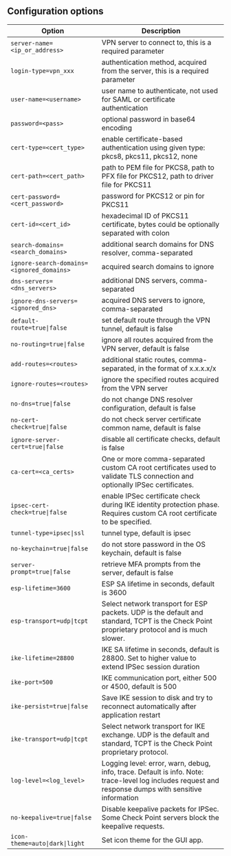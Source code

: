 ## Configuration options

| Option                                    | Description                                                                                                                                           |
|-------------------------------------------|-------------------------------------------------------------------------------------------------------------------------------------------------------|
| `server-name=<ip_or_address>`             | VPN server to connect to, this is a required parameter                                                                                                |
| `login-type=vpn_xxx`                      | authentication method, acquired from the server, this is a required parameter                                                                         |
| `user-name=<username>`                    | user name to authenticate, not used for SAML or certificate authentication                                                                            |
| `password=<pass>`                         | optional password in base64 encoding                                                                                                                  |
| `cert-type=<cert_type>`                   | enable certificate-based authentication using given type: pkcs8, pkcs11, pkcs12, none                                                                 |
| `cert-path=<cert_path>`                   | path to PEM file for PKCS8, path to PFX file for PKCS12, path to driver file for PKCS11                                                               |
| `cert-password=<cert_password>`           | password for PKCS12 or pin for PKCS11                                                                                                                 |
| `cert-id=<cert_id>`                       | hexadecimal ID of PKCS11 certificate, bytes could be optionally separated with colon                                                                  |
| `search-domains=<search_domains>`         | additional search domains for DNS resolver, comma-separated                                                                                           |
| `ignore-search-domains=<ignored_domains>` | acquired search domains to ignore                                                                                                                     |
| `dns-servers=<dns_servers>`               | additional DNS servers, comma-separated                                                                                                               |
| `ignore-dns-servers=<ignored_dns>`        | acquired DNS servers to ignore, comma-separated                                                                                                       |
| `default-route=true\|false`               | set default route through the VPN tunnel, default is false                                                                                            |
| `no-routing=true\|false`                  | ignore all routes acquired from the VPN server, default is false                                                                                      |
| `add-routes=<routes>`                     | additional static routes, comma-separated, in the format of x.x.x.x/x                                                                                 |
| `ignore-routes=<routes>`                  | ignore the specified routes acquired from the VPN server                                                                                              |
| `no-dns=true\|false`                      | do not change DNS resolver configuration, default is false                                                                                            |
| `no-cert-check=true\|false`               | do not check server certificate common name, default is false                                                                                         |
| `ignore-server-cert=true\|false`          | disable all certificate checks, default is false                                                                                                      |
| `ca-cert=<ca_certs>`                      | One or more comma-separated custom CA root certificates used to validate TLS connection and optionally IPSec certificates.                            |
| `ipsec-cert-check=true\|false`            | enable IPSec certificate check during IKE identity protection phase. Requires custom CA root certificate to be specified.                             |
| `tunnel-type=ipsec\|ssl`                  | tunnel type, default is ipsec                                                                                                                         |
| `no-keychain=true\|false`                 | do not store password in the OS keychain, default is false                                                                                            |
| `server-prompt=true\|false`               | retrieve MFA prompts from the server, default is false                                                                                                |
| `esp-lifetime=3600`                       | ESP SA lifetime in seconds, default is 3600                                                                                                           |
| `esp-transport=udp\|tcpt`                 | Select network transport for ESP packets. UDP is the default and standard, TCPT is the Check Point proprietary protocol and is much slower.           |
| `ike-lifetime=28800`                      | IKE SA lifetime in seconds, default is 28800. Set to higher value to extend IPSec session duration                                                    |
| `ike-port=500`                            | IKE communication port, either 500 or 4500, default is 500                                                                                            |
| `ike-persist=true\|false`                 | Save IKE session to disk and try to reconnect automatically after application restart                                                                 |
| `ike-transport=udp\|tcpt`                 | Select network transport for IKE exchange. UDP is the default and standard, TCPT is the Check Point proprietary protocol.                             |
| `log-level=<log_level>`                   | Logging level: error, warn, debug, info, trace. Default is info. Note: trace-level log includes request and response dumps with sensitive information |
| `no-keepalive=true\|false`                | Disable keepalive packets for IPSec. Some Check Point servers block the keepalive requests.                                                           |
| `icon-theme=auto\|dark\|light`            | Set icon theme for the GUI app.                                                                                                                       |
